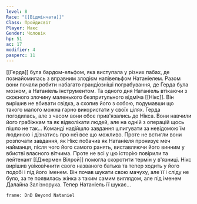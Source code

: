 ```yaml
---
level: 8
Race: "[[Відмінчата]]"
Class: Пройдисвіт
Player: Макс
Gender: Чоловік
hp: 51
ac: 17
modifier: 4
pasperc: 11
---
```

[[Герда]] була бардом-ельфом, яка виступала у різних пабах, де познайомилась з вправним злодієм напівельфом Натаніелем. Разом вони почали робити набагато грандіозніші пограбування, де Герда була мозком, а Натаніель інструментом. Та одного дня Натаніель втікаючи з скоєного злочину маленького безпритульного відміча [[Нікс]]. Він вирішив не вбивати свідка, а схопив його з собою, подумавши що такого малого можна гарно використати у своїх цілях. Герда погодилась, але з часом вони обоє прив'язались до Нікса. Вони навчили його грабіжкам та як відволікати людей, але на одній з операцій щось пішло не так... 
Команді надійшло завдання шпигувати за невідомою їм людиною і дізнатись про неї все що можливо. Проте не встигли вони розпочати завдання, як Нікс побачив як Натаніеля пронизує меч найманця, після чого його самого ранять, виставляючи його винним у вбистві власного вітчима. Проте не всі у цю історію повірили та лейтенант [[Джермен Вілрой]] помогла скоротити термін у в'язниці. 
Нікс вирішив увіковічнити свого названого батька та тепер ходить у його подобі і під його іменем. Він почав шукати свою мачуху, але її і сліду не було, за те появилась жінка з таким самим виглядом, але під іменем Далайна Залізнорука. Тепер Натаніель її шукає...

```custom-frames
frame: DnD Beyond Nataniel
```